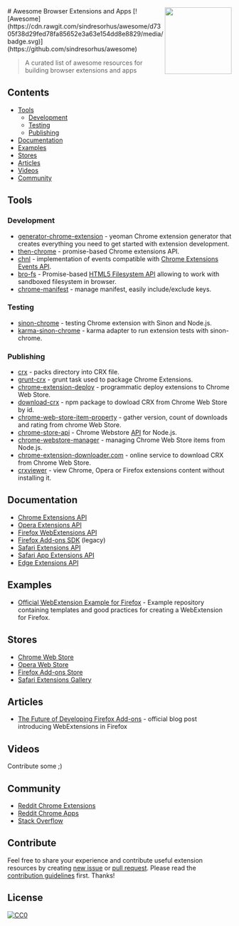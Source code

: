 <img src="https://cloud.githubusercontent.com/assets/1473072/18416597/930a794e-7821-11e6-84d0-c23c23baadcc.png" align="right" width="150">
# Awesome Browser Extensions and Apps
[![Awesome](https://cdn.rawgit.com/sindresorhus/awesome/d7305f38d29fed78fa85652e3a63e154dd8e8829/media/badge.svg)](https://github.com/sindresorhus/awesome)

> A curated list of awesome resources for building browser extensions and apps

## Contents
* [Tools](#tools)
  * [Development](#development)
  * [Testing](#testing)
  * [Publishing](#publishing)
* [Documentation](#documentation)
* [Examples](#examples)
* [Stores](#stores)
* [Articles](#articles)
* [Videos](#articles) 
* [Community](#community)

## Tools
### Development
* [generator-chrome-extension](https://github.com/yeoman/generator-chrome-extension) - yeoman Chrome extension generator that creates everything you need to get started with extension development.
* [then-chrome](https://github.com/acvetkov/then-chrome) - promise-based Chrome extensions API.
* [chnl](https://github.com/vitalets/chnl) - implementation of events compatible with [Chrome Extensions Events API](https://developer.chrome.com/extensions/events#type-Event).
* [bro-fs](https://github.com/vitalets/bro-fs) - Promise-based [HTML5 Filesystem API](https://dev.w3.org/2009/dap/file-system/file-dir-sys.html) allowing to work with sandboxed filesystem in browser.
* [chrome-manifest](https://github.com/ragingwind/chrome-manifest) - manage manifest, easily include/exclude keys.

### Testing
* [sinon-chrome](https://github.com/acvetkov/sinon-chrome) - testing Chrome extension with Sinon and Node.js.
* [karma-sinon-chrome](https://github.com/9joneg/karma-sinon-chrome) - karma adapter to run extension tests with sinon-chrome.

### Publishing
* [crx](https://www.npmjs.com/package/crx) - packs directory into CRX file.
* [grunt-crx](https://github.com/oncletom/grunt-crx) - grunt task used to package Chrome Extensions.
* [chrome-extension-deploy](https://github.com/erikdesjardins/chrome-extension-deploy) - programmatic deploy extensions to Chrome Web Store.
* [download-crx](https://github.com/acvetkov/download-crx) - npm package to dowload CRX from Chrome Web Store by id.
* [chrome-web-store-item-property](https://github.com/pandawing/node-chrome-web-store-item-property) - gather version, count of downloads and rating from chrome Web Store.
* [chrome-store-api](https://github.com/acvetkov/chrome-store-api) - Chrome Webstore [API](https://developer.chrome.com/webstore/using_webstore_api) for Node.js.
* [chrome-webstore-manager](https://github.com/pastak/chrome-webstore-manager) - managing Chrome Web Store items from Node.js.
* [chrome-extension-downloader.com](http://chrome-extension-downloader.com/) - online service to download CRX from Chrome Web Store.
* [crxviewer](https://github.com/Rob--W/crxviewer) - view Chrome, Opera or Firefox extensions content without installing it.

## Documentation
* [Chrome Extensions API](https://developer.chrome.com/extensions/api_index)
* [Opera Extensions API](https://dev.opera.com/extensions/apis/)
* [Firefox WebExtensions API](https://developer.mozilla.org/en-US/Add-ons/WebExtensions/API)
* [Firefox Add-ons SDK](https://developer.mozilla.org/en-US/Add-ons/SDK/High-Level_APIs) (legacy)
* [Safari Extensions API](https://developer.apple.com/library/safari/documentation/UserExperience/Reference/SafariExtensionsReference/index.html)
* [Safari App Extensions API](https://developer.apple.com/library/content/documentation/NetworkingInternetWeb/Conceptual/SafariAppExtension_PG/)
* [Edge Extensions API](https://developer.microsoft.com/en-us/microsoft-edge/platform/documentation/extensions/api-support/)

## Examples
* [Official WebExtension Example for Firefox](https://github.com/Standard8/example-webextension) - Example repository containing templates and good practices for creating a WebExtension for Firefox.

## Stores
* [Chrome Web Store](https://chrome.google.com/webstore)
* [Opera Web Store](https://addons.opera.com/en/extensions/)
* [Firefox Add-ons Store](https://addons.mozilla.org)
* [Safari Extensions Gallery](https://safari-extensions.apple.com/)

## Articles
* [The Future of Developing Firefox Add-ons](https://blog.mozilla.org/addons/2015/08/21/the-future-of-developing-firefox-add-ons/) - official blog post introducing WebExtensions in Firefox

## Videos
Contribute some ;)

## Community
* [Reddit Chrome Extensions](https://www.reddit.com/r/chrome_extensions)
* [Reddit Chrome Apps](https://www.reddit.com/r/chromeapps)
* [Stack Overflow](http://stackoverflow.com/questions/tagged/google-chrome-extension)

## Contribute
Feel free to share your experience and contribute useful extension resources by creating [new issue](https://github.com/vitalets/awesome-browser-extensions-and-apps/issues/new) or [pull request](https://github.com/vitalets/awesome-browser-extensions-and-apps/compare). Please read the [contribution guidelines](contributing.md) first. Thanks!

## License
[![CC0](http://mirrors.creativecommons.org/presskit/buttons/88x31/svg/cc-zero.svg)](https://creativecommons.org/publicdomain/zero/1.0/)
